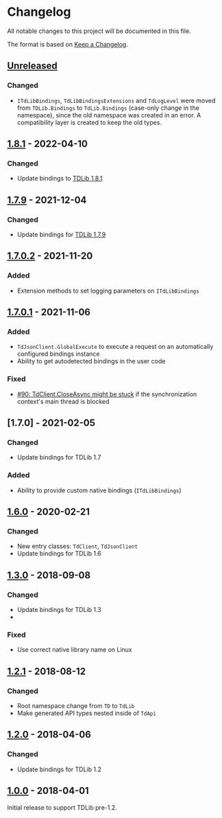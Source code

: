 ﻿Changelog
=========

All notable changes to this project will be documented in this file.

The format is based on [Keep a Changelog](https://keepachangelog.com/en/1.0.0/).

## [Unreleased]
### Changed
- `ITdLibBindings`, `TdLibBindingsExtensions` and `TdLogLevel` were moved from `TDLib.Bindings` to `TdLib.Bindings` (case-only change in the namespace), since the old namespace was created in an error. A compatibility layer is created to keep the old types.

## [1.8.1] - 2022-04-10
### Changed
- Update bindings to [TDLib 1.8.1](https://github.com/tdlib/td/tree/1e1ab5d1b0e4811e6d9e1584a82da08448d0cada)

## [1.7.9] - 2021-12-04
### Changed
- Update bindings for [TDLib 1.7.9](https://github.com/tdlib/td/tree/8d7bda00a535d1eda684c3c8802e85d69c89a14a)

## [1.7.0.2] - 2021-11-20
### Added
- Extension methods to set logging parameters on `ITdLibBindings`

## [1.7.0.1] - 2021-11-06
### Added
- `TdJsonClient.GlobalExecute` to execute a request on an automatically configured bindings instance
- Ability to get autodetected bindings in the user code

### Fixed
- [#90: TdClient.CloseAsync might be stuck](https://github.com/egramtel/tdsharp/issues/90) if the synchronization context's main thread is blocked

## [1.7.0] - 2021-02-05
### Changed
- Update bindings for TDLib 1.7

### Added
- Ability to provide custom native bindings (`ITdLibBindings`)

## [1.6.0] - 2020-02-21
### Changed
- New entry classes: `TdClient`, `TdJsonClient`
- Update bindings for TDLib 1.6

## [1.3.0] - 2018-09-08
### Changed
- Update bindings for TDLib 1.3
-
### Fixed
- Use correct native library name on Linux

## [1.2.1] - 2018-08-12
### Changed
- Root namespace change from `TD` to `TdLib`
- Make generated API types nested inside of `TdApi`

## [1.2.0] - 2018-04-06
### Changed
- Update bindings for TDLib 1.2

## [1.0.0] - 2018-04-01

Initial release to support TDLib pre-1.2.

[1.0.0]: https://github.com/egramtel/tdsharp/releases/tag/v1.0.0
[1.2.0]: https://github.com/egramtel/tdsharp/compare/v1.0.0...v1.2.0
[1.2.1]: https://github.com/egramtel/tdsharp/compare/v1.2.0...v1.2.1
[1.3.0]: https://github.com/egramtel/tdsharp/compare/v1.2.1...v1.3.0
[1.6.0]: https://github.com/egramtel/tdsharp/compare/v1.3.0...v1.6.0
[1.7.0.1]: https://github.com/egramtel/tdsharp/compare/v1.7.0...v1.7.0.1
[1.7.0.2]: https://github.com/egramtel/tdsharp/compare/v1.7.0.1...v1.7.0.2
[1.7.9]: https://github.com/egramtel/tdsharp/compare/v1.7.0.2...v1.7.9
[1.8.1]: https://github.com/egramtel/tdsharp/compare/v1.7.9...v1.8.1
[Unreleased]: https://github.com/egramtel/tdsharp/compare/v1.8.1...HEAD
